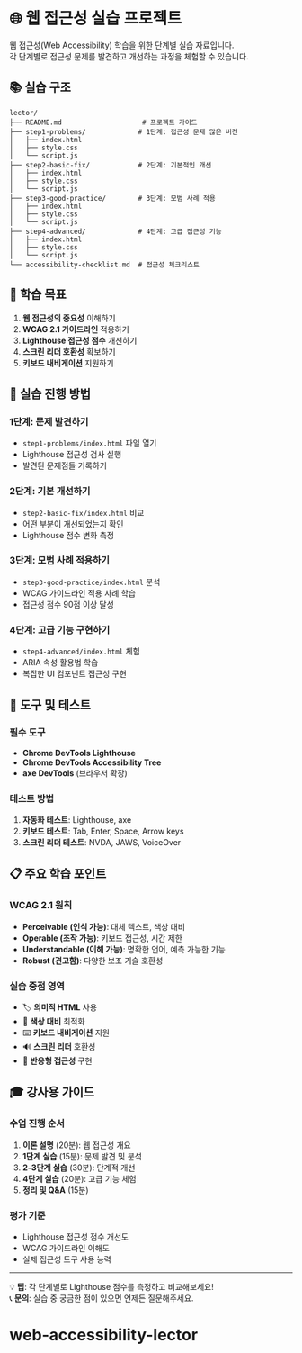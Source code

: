 # 🌐 웹 접근성 실습 프로젝트

웹 접근성(Web Accessibility) 학습을 위한 단계별 실습 자료입니다.  
각 단계별로 접근성 문제를 발견하고 개선하는 과정을 체험할 수 있습니다.

## 📚 실습 구조

```
lector/
├── README.md                    # 프로젝트 가이드
├── step1-problems/             # 1단계: 접근성 문제 많은 버전
│   ├── index.html
│   ├── style.css
│   └── script.js
├── step2-basic-fix/            # 2단계: 기본적인 개선
│   ├── index.html
│   ├── style.css
│   └── script.js
├── step3-good-practice/        # 3단계: 모범 사례 적용
│   ├── index.html
│   ├── style.css
│   └── script.js
├── step4-advanced/             # 4단계: 고급 접근성 기능
│   ├── index.html
│   ├── style.css
│   └── script.js
└── accessibility-checklist.md  # 접근성 체크리스트
```

## 🎯 학습 목표

1. **웹 접근성의 중요성** 이해하기
2. **WCAG 2.1 가이드라인** 적용하기
3. **Lighthouse 접근성 점수** 개선하기
4. **스크린 리더 호환성** 확보하기
5. **키보드 내비게이션** 지원하기

## 🚀 실습 진행 방법

### 1단계: 문제 발견하기

- `step1-problems/index.html` 파일 열기
- Lighthouse 접근성 검사 실행
- 발견된 문제점들 기록하기

### 2단계: 기본 개선하기

- `step2-basic-fix/index.html` 비교
- 어떤 부분이 개선되었는지 확인
- Lighthouse 점수 변화 측정

### 3단계: 모범 사례 적용하기

- `step3-good-practice/index.html` 분석
- WCAG 가이드라인 적용 사례 학습
- 접근성 점수 90점 이상 달성

### 4단계: 고급 기능 구현하기

- `step4-advanced/index.html` 체험
- ARIA 속성 활용법 학습
- 복잡한 UI 컴포넌트 접근성 구현

## 🔧 도구 및 테스트

### 필수 도구

- **Chrome DevTools Lighthouse**
- **Chrome DevTools Accessibility Tree**
- **axe DevTools** (브라우저 확장)

### 테스트 방법

1. **자동화 테스트**: Lighthouse, axe
2. **키보드 테스트**: Tab, Enter, Space, Arrow keys
3. **스크린 리더 테스트**: NVDA, JAWS, VoiceOver

## 📋 주요 학습 포인트

### WCAG 2.1 원칙

- **Perceivable (인식 가능)**: 대체 텍스트, 색상 대비
- **Operable (조작 가능)**: 키보드 접근성, 시간 제한
- **Understandable (이해 가능)**: 명확한 언어, 예측 가능한 기능
- **Robust (견고함)**: 다양한 보조 기술 호환성

### 실습 중점 영역

- 🏷️ **의미적 HTML** 사용
- 🎨 **색상 대비** 최적화
- ⌨️ **키보드 내비게이션** 지원
- 🔊 **스크린 리더** 호환성
- 📱 **반응형 접근성** 구현

## 🎓 강사용 가이드

### 수업 진행 순서

1. **이론 설명** (20분): 웹 접근성 개요
2. **1단계 실습** (15분): 문제 발견 및 분석
3. **2-3단계 실습** (30분): 단계적 개선
4. **4단계 실습** (20분): 고급 기능 체험
5. **정리 및 Q&A** (15분)

### 평가 기준

- Lighthouse 접근성 점수 개선도
- WCAG 가이드라인 이해도
- 실제 접근성 도구 사용 능력

---

💡 **팁**: 각 단계별로 Lighthouse 점수를 측정하고 비교해보세요!  
📞 **문의**: 실습 중 궁금한 점이 있으면 언제든 질문해주세요.
# web-accessibility-lector
